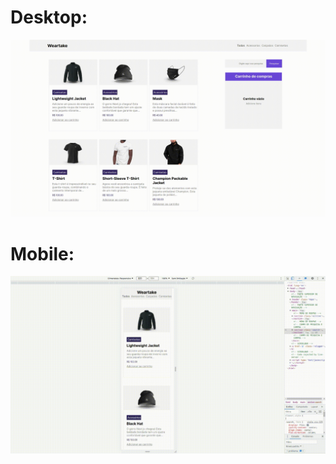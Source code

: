 # Desktop:

![Box](https://github.com/bryantorresribeiro/E-commerce/blob/main/assets/img/E-comercedesktop.gif)

# Mobile:

![Box](https://github.com/bryantorresribeiro/E-commerce/blob/main/assets/img/E-comercemobile.gif)